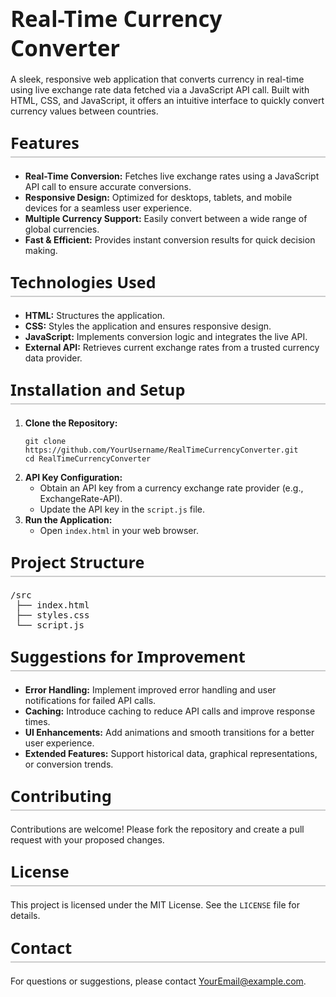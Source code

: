 <h1 style="font-family: 'Segoe UI', sans-serif; font-weight: 700; font-size: 2.5em; margin-bottom: 0.5em;">Real-Time Currency Converter</h1>

<p>A sleek, responsive web application that converts currency in real-time using live exchange rate data fetched via a JavaScript API call. Built with HTML, CSS, and JavaScript, it offers an intuitive interface to quickly convert currency values between countries.</p>

<h2 style="font-family: 'Segoe UI', sans-serif; font-weight: 600; font-size: 1.8em; border-bottom: 2px solid #ccc; padding-bottom: 0.2em; margin-top: 1em;">Features</h2>
<ul>
  <li><strong>Real-Time Conversion:</strong> Fetches live exchange rates using a JavaScript API call to ensure accurate conversions.</li>
  <li><strong>Responsive Design:</strong> Optimized for desktops, tablets, and mobile devices for a seamless user experience.</li>
  <li><strong>Multiple Currency Support:</strong> Easily convert between a wide range of global currencies.</li>
  <li><strong>Fast & Efficient:</strong> Provides instant conversion results for quick decision making.</li>
</ul>

<h2 style="font-family: 'Segoe UI', sans-serif; font-weight: 600; font-size: 1.8em; border-bottom: 2px solid #ccc; padding-bottom: 0.2em; margin-top: 1em;">Technologies Used</h2>
<ul>
  <li><strong>HTML:</strong> Structures the application.</li>
  <li><strong>CSS:</strong> Styles the application and ensures responsive design.</li>
  <li><strong>JavaScript:</strong> Implements conversion logic and integrates the live API.</li>
  <li><strong>External API:</strong> Retrieves current exchange rates from a trusted currency data provider.</li>
</ul>

<h2 style="font-family: 'Segoe UI', sans-serif; font-weight: 600; font-size: 1.8em; border-bottom: 2px solid #ccc; padding-bottom: 0.2em; margin-top: 1em;">Installation and Setup</h2>
<ol>
  <li><strong>Clone the Repository:</strong>
    <pre><code>git clone https://github.com/YourUsername/RealTimeCurrencyConverter.git
cd RealTimeCurrencyConverter</code></pre>
  </li>
  <li><strong>API Key Configuration:</strong>
    <ul>
      <li>Obtain an API key from a currency exchange rate provider (e.g., ExchangeRate-API).</li>
      <li>Update the API key in the <code>script.js</code> file.</li>
    </ul>
  </li>
  <li><strong>Run the Application:</strong>
    <ul>
      <li>Open <code>index.html</code> in your web browser.</li>
    </ul>
  </li>
</ol>

<h2 style="font-family: 'Segoe UI', sans-serif; font-weight: 600; font-size: 1.8em; border-bottom: 2px solid #ccc; padding-bottom: 0.2em; margin-top: 1em;">Project Structure</h2>
<pre>
/src
 ├── index.html
 ├── styles.css
 └── script.js
</pre>

<h2 style="font-family: 'Segoe UI', sans-serif; font-weight: 600; font-size: 1.8em; border-bottom: 2px solid #ccc; padding-bottom: 0.2em; margin-top: 1em;">Suggestions for Improvement</h2>
<ul>
  <li><strong>Error Handling:</strong> Implement improved error handling and user notifications for failed API calls.</li>
  <li><strong>Caching:</strong> Introduce caching to reduce API calls and improve response times.</li>
  <li><strong>UI Enhancements:</strong> Add animations and smooth transitions for a better user experience.</li>
  <li><strong>Extended Features:</strong> Support historical data, graphical representations, or conversion trends.</li>
</ul>

<h2 style="font-family: 'Segoe UI', sans-serif; font-weight: 600; font-size: 1.8em; border-bottom: 2px solid #ccc; padding-bottom: 0.2em; margin-top: 1em;">Contributing</h2>
<p>Contributions are welcome! Please fork the repository and create a pull request with your proposed changes.</p>

<h2 style="font-family: 'Segoe UI', sans-serif; font-weight: 600; font-size: 1.8em; border-bottom: 2px solid #ccc; padding-bottom: 0.2em; margin-top: 1em;">License</h2>
<p>This project is licensed under the MIT License. See the <code>LICENSE</code> file for details.</p>

<h2 style="font-family: 'Segoe UI', sans-serif; font-weight: 600; font-size: 1.8em; border-bottom: 2px solid #ccc; padding-bottom: 0.2em; margin-top: 1em;">Contact</h2>
<p>For questions or suggestions, please contact <a href="mailto:YourEmail@example.com">YourEmail@example.com</a>.</p>
